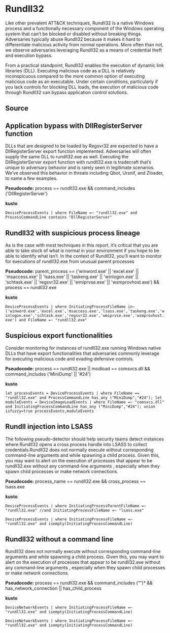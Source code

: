 # Rundll32

Like other prevalent ATT&CK techniques, Rundll32 is a native Windows process and a functionally necessary component of the Windows operating system that can’t be blocked or disabled without breaking things. Adversaries typically abuse Rundll32 because it makes it hard to differentiate malicious activity from normal operations. More often than not, we observe adversaries leveraging Rundll32 as a means of credential theft and execution bypass.

From a practical standpoint, Rundll32 enables the execution of dynamic link libraries (DLL). Executing malicious code as a DLL is relatively inconspicuous compared to the more common option of executing malicious code as an executable. Under certain conditions, particularly if you lack controls for blocking DLL loads, the execution of malicious code through Rundll32 can bypass application control solutions.

## Source

## Application bypass with DllRegisterServer function
DLLs that are designed to be loaded by Regsvr32 are expected to have a DllRegisterServer export function implemented. Adversaries will often supply the same DLL to rundll32.exe as well. Executing the DllRegisterServer export function with rundll32.exe is tradecraft that’s unique to adversary behavior and is rarely seen in legitimate scenarios. We’ve observed this behavior in threats including Qbot, Ursnif, and Zloader, to name a few examples.

**Pseudocode:** process == rundll32.exe && command_includes ('DllRegisterServer') 

**kusto**

`DeviceProcessEvents
| where FileName =~ "rundll32.exe" and ProcessCommandLine contains "DllRegisterServer"`

## Rundll32 with suspicious process lineage

As is the case with most techniques in this report, it’s critical that you are able to take stock of what is normal in your environment if you hope to be able to identify what isn’t. In the context of Rundll32, you’ll want to monitor for executions of rundll32.exe from unusual parent processes

**Pseudocode:** parent_process == ('winword.exe' || 'excel.exe' || 'msaccess.exe' || 'lsass.exe' || 'taskeng.exe' || 'winlogon.exe' || 'schtask.exe' || 'regsvr32.exe' || 'wmiprvse.exe' || 'wsmprovhost.exe') && process == rundll32.exe 

**kusto**

`DeviceProcessEvents
| where InitiatingProcessFileName in~ ('winword.exe','excel.exe','msaccess.exe','lsass.exe','taskeng.exe','winlogon.exe','schtask.exe','regsvr32.exe','wmiprvse.exe','wsmprovhost.exe') and FileName =~ "rundll32.exe"`

## Suspicious export functionalities

Consider monitoring for instances of rundll32.exe running Windows native DLLs that have export functionalities that adversaries commonly leverage for executing malicious code and evading defensive controls.

**Pseudocode:** process == rundll32.exe || modload == comsvcs.dll && command_includes ('MiniDump' || '#24')

**kusto**

`let processEvents = DeviceProcessEvents
| where FileName == "rundll32.exe" and ProcessCommandLine has_any ("MiniDump","#24");
let moduleEvents = DeviceImageLoadEvents
| where FileName =~ "comsvcs.dll" and InitiatingProcessCommandLine has_any ("MiniDump","#24");
union isfuzzy=true processEvents,moduleEvents`


## Rundll injection into LSASS

The following pseudo-detector should help security teams detect instances where Rundll32 opens a cross process handle into LSASS to collect credentials.Rundll32 does not normally execute without corresponding command-line arguments and while spawning a child process. Given this, you may want to alert on the execution of processes that appear to be rundll32.exe without any command-line arguments , especially when they spawn child processes or make network connections.

**Pseudocode:** process_name == rundll32.exe &&  cross_process == lsass.exe

**kusto**

`DeviceProcessEvents
| where InitiatingProcessParentFileName =~ "rundll32.exe" //and InitiatingProcessFileName =~ "lsass.exe"`

`DeviceProcessEvents
| where InitiatingProcessFileName =~ "rundll32.exe" and isempty(InitiatingProcessCommandLine)`


## Rundll32 without a command line

Rundll32 does not normally execute without corresponding command-line arguments and while spawning a child process. Given this, you may want to alert on the execution of processes that appear to be rundll32.exe without any command-line arguments , especially when they spawn child processes or make network connections.

**Pseudocode:** process == rundll32.exe && command_includes (“”)* && has_network_connection || has_child_process

**kusto**

`DeviceNetworkEvents
| where InitiatingProcessFileName =~ "rundll32.exe" and isempty(InitiatingProcessCommandLine)`

`DeviceNetworkEvents
| where InitiatingProcessFileName =~ "rundll32.exe" and isempty(InitiatingProcessCommandLine)`

